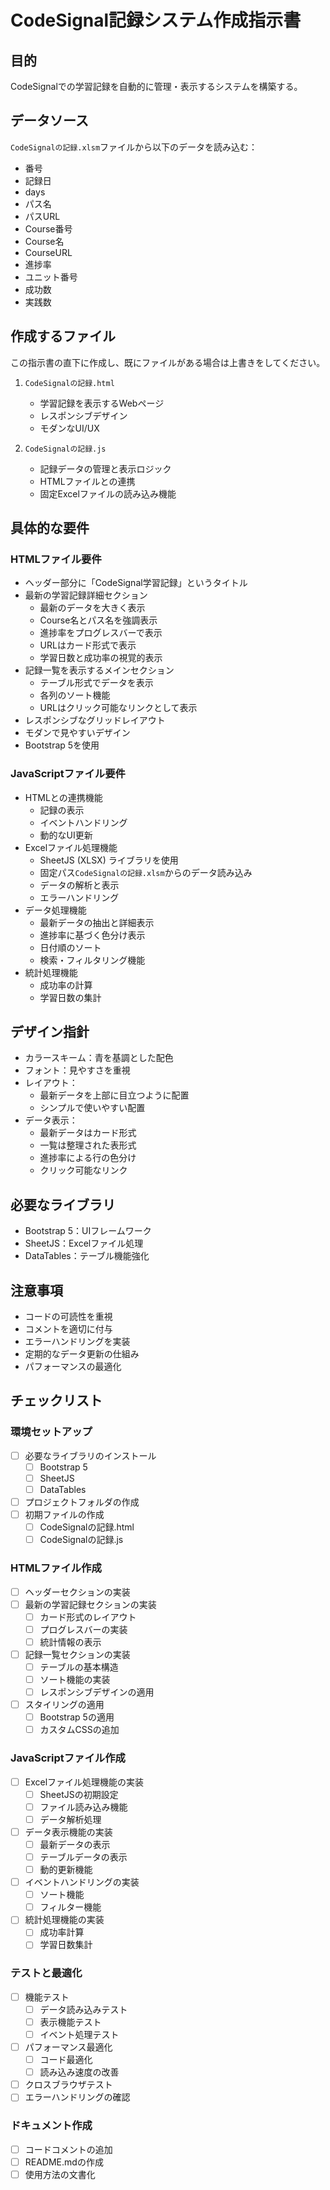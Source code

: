 # CodeSignal記録システム作成指示書

## 目的

CodeSignalでの学習記録を自動的に管理・表示するシステムを構築する。

## データソース

`CodeSignalの記録.xlsm`ファイルから以下のデータを読み込む：

- 番号
- 記録日
- days
- パス名
- パスURL
- Course番号
- Course名
- CourseURL
- 進捗率
- ユニット番号
- 成功数
- 実践数

## 作成するファイル

この指示書の直下に作成し、既にファイルがある場合は上書きをしてください。

1. `CodeSignalの記録.html`
   - 学習記録を表示するWebページ
   - レスポンシブデザイン
   - モダンなUI/UX

2. `CodeSignalの記録.js`
   - 記録データの管理と表示ロジック
   - HTMLファイルとの連携
   - 固定Excelファイルの読み込み機能

## 具体的な要件

### HTMLファイル要件

- ヘッダー部分に「CodeSignal学習記録」というタイトル
- 最新の学習記録詳細セクション
  - 最新のデータを大きく表示
  - Course名とパス名を強調表示
  - 進捗率をプログレスバーで表示
  - URLはカード形式で表示
  - 学習日数と成功率の視覚的表示
- 記録一覧を表示するメインセクション
  - テーブル形式でデータを表示
  - 各列のソート機能
  - URLはクリック可能なリンクとして表示
- レスポンシブなグリッドレイアウト
- モダンで見やすいデザイン
- Bootstrap 5を使用

### JavaScriptファイル要件

- HTMLとの連携機能
  - 記録の表示
  - イベントハンドリング
  - 動的なUI更新
- Excelファイル処理機能
  - SheetJS (XLSX) ライブラリを使用
  - 固定パス`CodeSignalの記録.xlsm`からのデータ読み込み
  - データの解析と表示
  - エラーハンドリング
- データ処理機能
  - 最新データの抽出と詳細表示
  - 進捗率に基づく色分け表示
  - 日付順のソート
  - 検索・フィルタリング機能
- 統計処理機能
  - 成功率の計算
  - 学習日数の集計

## デザイン指針

- カラースキーム：青を基調とした配色
- フォント：見やすさを重視
- レイアウト：
  - 最新データを上部に目立つように配置
  - シンプルで使いやすい配置
- データ表示：
  - 最新データはカード形式
  - 一覧は整理された表形式
  - 進捗率による行の色分け
  - クリック可能なリンク

## 必要なライブラリ

- Bootstrap 5：UIフレームワーク
- SheetJS：Excelファイル処理
- DataTables：テーブル機能強化

## 注意事項

- コードの可読性を重視
- コメントを適切に付与
- エラーハンドリングを実装
- 定期的なデータ更新の仕組み
- パフォーマンスの最適化

## チェックリスト

### 環境セットアップ

- [ ] 必要なライブラリのインストール
  - [ ] Bootstrap 5
  - [ ] SheetJS
  - [ ] DataTables
- [ ] プロジェクトフォルダの作成
- [ ] 初期ファイルの作成
  - [ ] CodeSignalの記録.html
  - [ ] CodeSignalの記録.js

### HTMLファイル作成

- [ ] ヘッダーセクションの実装
- [ ] 最新の学習記録セクションの実装
  - [ ] カード形式のレイアウト
  - [ ] プログレスバーの実装
  - [ ] 統計情報の表示
- [ ] 記録一覧セクションの実装
  - [ ] テーブルの基本構造
  - [ ] ソート機能の実装
  - [ ] レスポンシブデザインの適用
- [ ] スタイリングの適用
  - [ ] Bootstrap 5の適用
  - [ ] カスタムCSSの追加

### JavaScriptファイル作成

- [ ] Excelファイル処理機能の実装
  - [ ] SheetJSの初期設定
  - [ ] ファイル読み込み機能
  - [ ] データ解析処理
- [ ] データ表示機能の実装
  - [ ] 最新データの表示
  - [ ] テーブルデータの表示
  - [ ] 動的更新機能
- [ ] イベントハンドリングの実装
  - [ ] ソート機能
  - [ ] フィルター機能
- [ ] 統計処理機能の実装
  - [ ] 成功率計算
  - [ ] 学習日数集計

### テストと最適化

- [ ] 機能テスト
  - [ ] データ読み込みテスト
  - [ ] 表示機能テスト
  - [ ] イベント処理テスト
- [ ] パフォーマンス最適化
  - [ ] コード最適化
  - [ ] 読み込み速度の改善
- [ ] クロスブラウザテスト
- [ ] エラーハンドリングの確認

### ドキュメント作成

- [ ] コードコメントの追加
- [ ] README.mdの作成
- [ ] 使用方法の文書化
